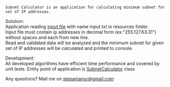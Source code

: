     Subnet Calculator is an application for calculating minimum subnet for set of IP addresses.

Solution:    
Application reading [input file](src/main/resources/input/input.txt) 
with name input.txt in resources folder.    
Input file must contain ip addresses in decimal form (ex:"255.127.63.31") 
without spaces and each from new line.  
Read and validated data will be analyzed and the minimum subnet 
for given set of IP addresses will be calculated and printed to console.

Development:    
All developed algorithms have efficient time performance and covered by unit tests.
Entity point of application is 
[SubnetCalculator](src/main/java/com/apstra/task/SubnetCalculator.java) class

Any questions? Mail me on stepanianur@gmail.com